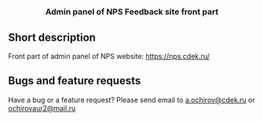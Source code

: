 # <h3 align="center">Admin panel of NPS Feedback site front part</h3>



## Short description
Front part of admin panel of NPS website:
https://nps.cdek.ru/





## Bugs and feature requests

Have a bug or a feature request? Please send email to a.ochirov@cdek.ru or ochirovaur2@mail.ru
